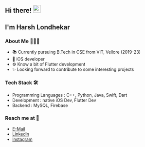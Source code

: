 ## Hi there! <img src = "https://raw.githubusercontent.com/MartinHeinz/MartinHeinz/master/wave.gif" width = 25px>
## I'm Harsh Londhekar

### About Me 🙋🏻‍♂️

* 📚 Currently pursuing B.Tech in CSE from VIT, Vellore (2019-23)
* 📱 iOS developer 
* ⚙️ Know a bit of Flutter development
* ✨ Looking forward to contribute to some interesting projects 


### Tech Stack 🛠

* Programming Languages : C++, Python, Java, Swift, Dart
* Development : native iOS Dev, Flutter Dev
* Backend : MySQL, Firebase

### Reach me at 📩 

* [E-Mail](mailto:londhekarh4601@gmail.com)
* [Linkedin](https://www.linkedin.com/in/harshlondhekar)
* [Instagram](https://www.instagram.com/harsh._.4601)



